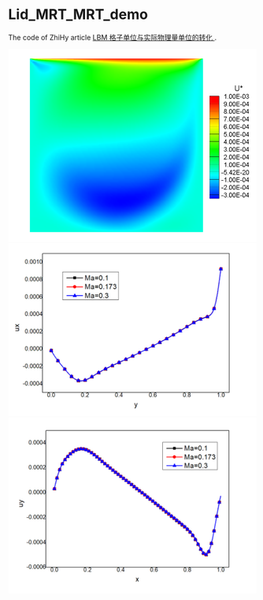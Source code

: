 # Lid_MRT_MRT_demo

The code of ZhiHy article [LBM 格子单位与实际物理量单位的转化
](https://zhuanlan.zhihu.com/p/472991611).

![](https://github.com/zhyzhy-github-hub/Lid_MRT_MRT_demo/blob/main/contourU.png)
![](https://github.com/zhyzhy-github-hub/Lid_MRT_MRT_demo/blob/main/xCenterU.png)
![](https://github.com/zhyzhy-github-hub/Lid_MRT_MRT_demo/blob/main/yCenterV.png)
